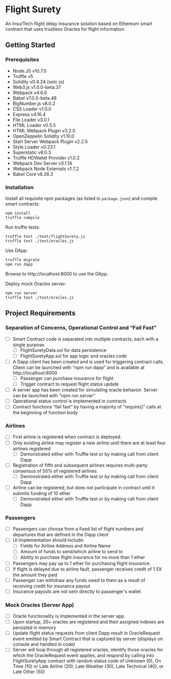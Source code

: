# Flight Surety

An InsurTech flight delay insurance solution based on Ethereum smart contract that uses trustless Oracles for flight information.

## Getting Started

### Prerequisites

- Node.JS v10.7.0
- Truffle v5
- Solidity v0.4.24 (solc-js)
- Web3.js v1.0.0-beta.37
- Webpack v4.6.0
- Babel v7.0.0-beta.46
- BigNumber.js v8.0.2
- CSS Loader v1.0.0
- Express v4.16.4
- File Loader v3.0.1
- HTML Loader v0.5.5
- HTML Webpack Plugin v3.2.0
- OpenZeppelin Solidity v1.10.0
- Start Server Webpack Plugin v2.2.5
- Style Loader v0.23.1
- Superstatic v6.0.3
- Truffle HDWallet Provider v1.0.2
- Webpack Dev Server v3.1.14
- Webpack Node Externals v1.7.2
- Babel Core v6.26.3

### Installation

Install all requisite npm packages (as listed in `package.json`) and compile smart contracts:

```
npm install
truffle compile
```

Run truffle tests:

```
truffle test ./test/flightSurety.js
truffle test ./test/oracles.js
```

Use DApp:

```
truffle migrate
npm run dapp
```

Browse to http://localhost:8000 to use the DApp.

Deploy mock Oracles server:

```
npm run server
truffle test ./test/oracles.js
```

## Project Requirements

### Separation of Concerns, Operational Control and “Fail Fast”

- [ ] Smart Contract code is separated into multiple contracts, each with a single purpose.
  - [ ] FlightSuretyData.sol for data persistence
  - [ ] FlightSuretyApp.sol for app logic and oracles code
- [ ] A Dapp client has been created and is used for triggering contract calls. Client can be launched with “npm run dapp” and is available at http://localhost:8000
  - [ ] Passenger can purchase insurance for flight
  - [ ] Trigger contract to request flight status update
- [ ] A server app has been created for simulating oracle behavior. Server can be launched with “npm run server”
- [ ] Operational status control is implemented in contracts
- [ ] Contract functions “fail fast” by having a majority of “require()” calls at the beginning of function body

### Airlines

- [ ] First airline is registered when contract is deployed.
- [ ] Only existing airline may register a new airline until there are at least four airlines registered
  - [ ] Demonstrated either with Truffle test or by making call from client Dapp
- [ ] Registration of fifth and subsequent airlines requires multi-party consensus of 50% of registered airlines
  - [ ] Demonstrated either with Truffle test or by making call from client Dapp
- [ ] Airline can be registered, but does not participate in contract until it submits funding of 10 ether
  - [ ] Demonstrated either with Truffle test or by making call from client Dapp

### Passengers

- [ ] Passengers can choose from a fixed list of flight numbers and departures that are defined in the Dapp client
- [ ] UI implementation should include:
  - [ ] Fields for Airline Address and Airline Name
  - [ ] Amount of funds to send/which airline to send to
  - [ ] Ability to purchase flight insurance for no more than 1 ether
- [ ] Passengers may pay up to 1 ether for purchasing flight insurance.
- [ ] If flight is delayed due to airline fault, passenger receives credit of 1.5X the amount they paid
- [ ] Passenger can withdraw any funds owed to them as a result of receiving credit for insurance payout
- [ ] Insurance payouts are not sent directly to passenger's wallet

### Mock Oracles (Server App)

- [ ] Oracle functionality is implemented in the server app.
- [ ] Upon startup, 20+ oracles are registered and their assigned indexes are persisted in memory
- [ ] Update flight status requests from client Dapp result in OracleRequest event emitted by Smart Contract that is captured by server (displays on console and handled in code)
- [ ] Server will loop through all registered oracles, identify those oracles for which the OracleRequest event applies, and respond by calling into FlightSuretyApp contract with random status code of Unknown (0), On Time (10) or Late Airline (20), Late Weather (30), Late Technical (40), or Late Other (50)

